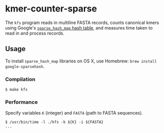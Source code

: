 # kmer-counter-sparse

The `kfs` program reads in multiline FASTA records, counts canonical kmers using Google's [`sparse_hash_map` hash table](https://github.com/sparsehash/sparsehash), and measures time taken to read in and process records.

## Usage

To install `sparse_hash_map` libraries on OS X, use Homebrew: `brew install google-sparsehash`.

### Compilation

```
$ make kfs
```

### Performance

Specify variables `K` (integer) and `FASTA` (path to FASTA sequences).

```
$ /usr/bin/time -l ./kfs -k ${K} -i ${FASTA}
...
```
